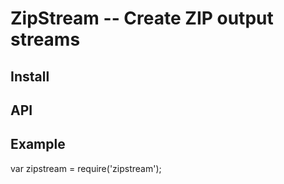 # ZipStream -- Create ZIP output streams

## Install


## API

  

## Example

var zipstream = require('zipstream');




